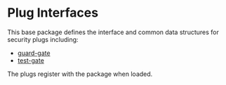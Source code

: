 # Plug Interfaces

This base package defines the interface and common data structures for security plugs including:

- [guard-gate](../guard-gate)
- [test-gate](../test-gate)

The plugs register with the package when loaded.
